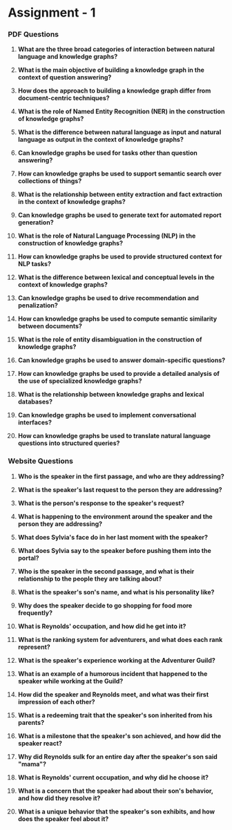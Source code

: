 # Assignment - 1

### PDF Questions

1. **What are the three broad categories of interaction between natural language and knowledge graphs?**

2. **What is the main objective of building a knowledge graph in the context of question answering?**

3. **How does the approach to building a knowledge graph differ from document-centric techniques?**

4. **What is the role of Named Entity Recognition (NER) in the construction of knowledge graphs?**

5. **What is the difference between natural language as input and natural language as output in the context of knowledge graphs?**

6. **Can knowledge graphs be used for tasks other than question answering?**

7. **How can knowledge graphs be used to support semantic search over collections of things?**

8. **What is the relationship between entity extraction and fact extraction in the context of knowledge graphs?**

9. **Can knowledge graphs be used to generate text for automated report generation?**

10. **What is the role of Natural Language Processing (NLP) in the construction of knowledge graphs?**

11. **How can knowledge graphs be used to provide structured context for NLP tasks?**

12. **What is the difference between lexical and conceptual levels in the context of knowledge graphs?**

13. **Can knowledge graphs be used to drive recommendation and penalization?**

14. **How can knowledge graphs be used to compute semantic similarity between documents?**

15. **What is the role of entity disambiguation in the construction of knowledge graphs?**

16. **Can knowledge graphs be used to answer domain-specific questions?**

17. **How can knowledge graphs be used to provide a detailed analysis of the use of specialized knowledge graphs?**

18. **What is the relationship between knowledge graphs and lexical databases?**

19. **Can knowledge graphs be used to implement conversational interfaces?**

20. **How can knowledge graphs be used to translate natural language questions into structured queries?**


### Website Questions

1. **Who is the speaker in the first passage, and who are they addressing?**

2. **What is the speaker's last request to the person they are addressing?**

3. **What is the person's response to the speaker's request?**

4. **What is happening to the environment around the speaker and the person they are addressing?**

5. **What does Sylvia's face do in her last moment with the speaker?**

6. **What does Sylvia say to the speaker before pushing them into the portal?**

7. **Who is the speaker in the second passage, and what is their relationship to the people they are talking about?**

8. **What is the speaker's son's name, and what is his personality like?**

9. **Why does the speaker decide to go shopping for food more frequently?**

10. **What is Reynolds' occupation, and how did he get into it?**

11. **What is the ranking system for adventurers, and what does each rank represent?**

12. **What is the speaker's experience working at the Adventurer Guild?**

13. **What is an example of a humorous incident that happened to the speaker while working at the Guild?**

14. **How did the speaker and Reynolds meet, and what was their first impression of each other?**

15. **What is a redeeming trait that the speaker's son inherited from his parents?**

16. **What is a milestone that the speaker's son achieved, and how did the speaker react?**

17. **Why did Reynolds sulk for an entire day after the speaker's son said "mama"?**

18. **What is Reynolds' current occupation, and why did he choose it?**

19. **What is a concern that the speaker had about their son's behavior, and how did they resolve it?**

20. **What is a unique behavior that the speaker's son exhibits, and how does the speaker feel about it?**
